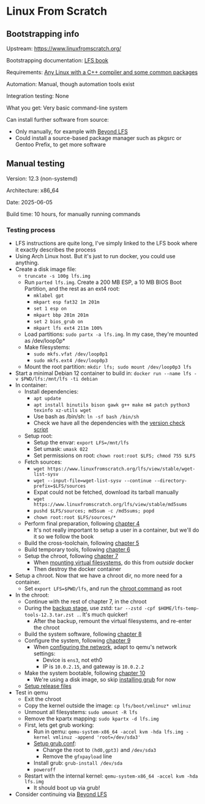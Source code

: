 # Linux From Scratch

## Bootstrapping info

Upstream: https://www.linuxfromscratch.org/

Bootstrapping documentation: [LFS book](https://www.linuxfromscratch.org/lfs/view/stable/)

Requirements: [Any Linux with a C++ compiler and some common packages](https://www.linuxfromscratch.org/lfs/view/stable/chapter02/hostreqs.html)

Automation: Manual, though automation tools exist

Integration testing: None

What you get: Very basic command-line system

Can install further software from source:
* Only manually, for example with [Beyond LFS](https://www.linuxfromscratch.org/blfs/)
* Could install a source-based package manager such as pkgsrc or Gentoo Prefix, to get more software

## Manual testing

Version: 12.3 (non-systemd)

Architecture: x86_64 

Date: 2025-06-05

Build time: 10 hours, for manually running commands

### Testing process

* LFS instructions are quite long, I've simply linked to the LFS book where it exactly describes the process
* Using Arch Linux host. But it's just to run docker, you could use anything.
* Create a disk image file:
    * `truncate -s 100g lfs.img`
    * Run `parted lfs.img`. Create a 200 MB ESP, a 10 MB BIOS Boot Partition, and the rest as an ext4 root:
        * `mklabel gpt`
        * `mkpart esp fat32 1m 201m`
        * `set 1 esp on`
        * `mkpart bbp 201m 201m`
        * `set 2 bios_grub on`
        * `mkpart lfs ext4 211m 100%`
    * Load partitions: `sudo partx -a lfs.img`. In my case, they're mounted as /dev/loop0p*
    * Make filesystems:
        * `sudo mkfs.vfat /dev/loop0p1`
        * `sudo mkfs.ext4 /dev/loop0p3`
    * Mount the root partition: `mkdir lfs; sudo mount /dev/loop0p3 lfs`
* Start a minimal Debian 12 container to build in: `docker run --name lfs -v $PWD/lfs:/mnt/lfs -ti debian`
* In container:
    * Install dependencies:
        * `apt update`
        * `apt install binutils bison gawk g++ make m4 patch python3 texinfo xz-utils wget`
        * Use bash as /bin/sh: `ln -sf bash /bin/sh`
        * Check we have all the dependencies with the [version check script](https://www.linuxfromscratch.org/lfs/view/stable/chapter02/hostreqs.html)
    * Setup root:
        * Setup the envar: `export LFS=/mnt/lfs`
        * Set umask: `umask 022`
        * Set permissions on root: `chown root:root $LFS; chmod 755 $LFS`
    * Fetch sources:
        * `wget https://www.linuxfromscratch.org/lfs/view/stable/wget-list-sysv`
        * `wget --input-file=wget-list-sysv --continue --directory-prefix=$LFS/sources`
        * Expat could not be fetched, download its tarball manually
        * `wget https://www.linuxfromscratch.org/lfs/view/stable/md5sums`
        * `pushd $LFS/sources; md5sum -c /md5sums; popd`
        * `chown root:root $LFS/sources/*`
    * Perform final preparation, following [chapter 4](https://www.linuxfromscratch.org/lfs/view/stable/chapter04/chapter04.html)
        * It's not really important to setup a user in a container, but we'll do it so we follow the book
    * Build the cross-toolchain, following [chapter 5](https://www.linuxfromscratch.org/lfs/view/stable/chapter05/chapter05.html)
    * Build temporary tools, following [chapter 6](https://www.linuxfromscratch.org/lfs/view/stable/chapter06/chapter06.html)
    * Setup the chroot, following [chapter 7](https://www.linuxfromscratch.org/lfs/view/stable/chapter07/introduction.html)
        * When [mounting virtual filesystems](https://www.linuxfromscratch.org/lfs/view/stable/chapter07/kernfs.html), do this from _outside_ docker
        * Then destroy the docker container
* Setup a chroot. Now that we have a chroot dir, no more need for a container.
    * Set `export LFS=$PWD/lfs`, and run the [chroot command](https://www.linuxfromscratch.org/lfs/view/stable/chapter07/chroot.html) as root
* In the chroot:
    * Continue with the rest of chapter 7, in the chroot
    * During the [backup stage](https://www.linuxfromscratch.org/lfs/view/stable/chapter07/cleanup.html), use zstd: `tar --zstd -cpf $HOME/lfs-temp-tools-12.3.tar.zst .`. It's much quicker!
        * After the backup, remount the virtual filesystems, and re-enter the chroot
    * Build the system software, following [chapter 8](https://www.linuxfromscratch.org/lfs/view/stable/chapter08/chapter08.html)
    * Configure the system, following [chapter 9](https://www.linuxfromscratch.org/lfs/view/stable/chapter09/chapter09.html)
        * When [configuring the network](https://www.linuxfromscratch.org/lfs/view/stable/chapter09/network.html), adapt to qemu's network settings:
            * Device is `ens3`, not eth0
            * IP is `10.0.2.15`, and gateway is `10.0.2.2`
    * Make the system bootable, following [chapter 10](https://www.linuxfromscratch.org/lfs/view/stable/chapter10/chapter10.html)
        * We're using a disk image, so skip [installing grub](https://www.linuxfromscratch.org/lfs/view/stable/chapter10/grub.html) for now
    * [Setup release files](https://www.linuxfromscratch.org/lfs/view/stable/chapter11/theend.html)
* Test in qemu
    * Exit the chroot
    * Copy the kernel outside the image: `cp lfs/boot/vmlinuz* vmlinuz`
    * Unmount all filesystems: `sudo umount -R lfs`
    * Remove the kpartx mapping: `sudo kpartx -d lfs.img`
    * First, lets get grub working:
        * Run in qemu: `qemu-system-x86_64 -accel kvm -hda lfs.img -kernel vmlinuz -append 'root=/dev/sda3'`
        * [Setup grub.conf](https://www.linuxfromscratch.org/lfs/view/stable/chapter10/grub.html#grub-cfg):
            * Change the root to `(hd0,gpt3)` and `/dev/sda3`
            * Remove the `gfxpayload` line
        * Install grub: `grub-install /dev/sda`
        * `poweroff`
    * Restart with the internal kernel: `qemu-system-x86_64 -accel kvm -hda lfs.img`
        * It should boot up via grub!
* Consider continuing via [Beyond LFS](https://www.linuxfromscratch.org/blfs/view/stable/)
